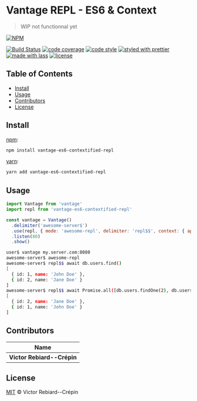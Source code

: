 # Vantage REPL - ES6 & Context

> WIP not functionnal yet

[![NPM](https://nodei.co/npm/vantage-es6-contextified-repl.png)](https://nodei.co/npm/vantage-es6-contextified-repl/)

[![Build Status](https://travis-ci.org/BlitzBanana/vantage-es6-contextified-repl.svg?branch=master)](https://travis-ci.org/BlitzBanana/vantage-es6-contextified-repl)
[![code coverage](https://img.shields.io/codecov/c/github/blitzbanana/vantage-es6-contextified-repl.svg)](https://codecov.io/gh/blitzbanana/vantage-es6-contextified-repl)
[![code style](https://img.shields.io/badge/code_style-XO-5ed9c7.svg)](https://github.com/sindresorhus/xo)
[![styled with prettier](https://img.shields.io/badge/styled_with-prettier-ff69b4.svg)](https://github.com/prettier/prettier)
[![made with lass](https://img.shields.io/badge/made_with-lass-95CC28.svg)](https://lass.js.org)
[![license](https://img.shields.io/github/license/blitzbanana/vantage-es6-contextified-repl.svg)](LICENSE)


## Table of Contents

* [Install](#install)
* [Usage](#usage)
* [Contributors](#contributors)
* [License](#license)


## Install

[npm][]:

```sh
npm install vantage-es6-contextified-repl
```

[yarn][]:

```sh
yarn add vantage-es6-contextified-repl
```


## Usage

```js
import Vantage from 'vantage'
import repl from 'vantage-es6-contextified-repl'

const vantage = Vantage()
  .delimiter('awesome-server$')
  .use(repl, { mode: 'awesome-repl', delimiter: 'repl$$', context: { app: app, db: db }})
  .listen(80)
  .show()
```

```sh
user$ vantage my.server.com:8080
awesome-server$ awesome-repl
awesome-server$ repl$$ await db.users.find()
[
  { id: 1, name: 'John Doe' },
  { id: 2, name: 'Jane Doe' }
]
awesome-server$ repl$$ await Promise.all([db.users.findOne(2), db.users.findOne(1)])
[
  { id: 2, name: 'Jane Doe' },
  { id: 1, name: 'John Doe' }
]
```


## Contributors

| Name                       |
| -------------------------- |
| **Victor Rebiard--Crépin** |


## License

[MIT](LICENSE) © Victor Rebiard--Crépin


## 

[npm]: https://www.npmjs.com/

[yarn]: https://yarnpkg.com/
